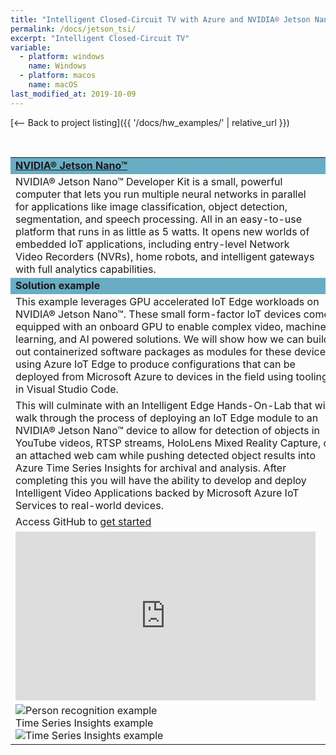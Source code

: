 ```yaml
---
title: "Intelligent Closed-Circuit TV with Azure and NVIDIA® Jetson Nano™"
permalink: /docs/jetson_tsi/
excerpt: "Intelligent Closed-Circuit TV"
variable:
  - platform: windows
    name: Windows
  - platform: macos
    name: macOS
last_modified_at: 2019-10-09
---
```

[<-- Back to project listing]({{ '/docs/hw_examples/' | relative_url }})

<html>
<br>
<table><tr bgcolor="#68adc4"><td colspan="2"><b>
<a href="https://www.nvidia.com/en-us/autonomous-machines/embedded-systems/jetson-nano/" target="_blank">NVIDIA® Jetson Nano™</a></b>
<tr><td>
NVIDIA® Jetson Nano™ Developer Kit is a small, powerful computer that lets you run multiple neural networks in parallel for applications like image classification, object detection, segmentation, and speech processing. All in an easy-to-use platform that runs in as little as 5 watts. It opens new worlds of embedded IoT applications, including entry-level Network Video Recorders (NVRs), home robots, and intelligent gateways with full analytics capabilities. 
</td>
<td width="30%">
<img src="{{'assets/images/devices_jetson_nano.jpg' | relative_url}}">
<!-- ![Jetson Nano]({{ '/assets/images/devices_jetson_nano.jpg' | relative_url }})  -->
</td></tr>
<tr bgcolor="#68adc4"><td colspan="2"><b>
Solution example
</b></td></tr>
<tr><td colspan="2">
This example leverages GPU accelerated IoT Edge workloads on NVIDIA® Jetson Nano™. These small form-factor IoT devices come equipped with an onboard GPU to enable complex video, machine learning, and AI powered solutions. We will show how we can build out containerized software packages as modules for these devices using Azure IoT Edge to produce configurations that can be deployed from Microsoft Azure to devices in the field using tooling in Visual Studio Code.
</td></tr>
<tr><td colspan="2">
This will culminate with an Intelligent Edge Hands-On-Lab that will walk through the process of deploying an IoT Edge module to an NVIDIA® Jetson Nano™ device to allow for detection of objects in YouTube videos, RTSP streams, HoloLens Mixed Reality Capture, or an attached web cam while pushing detected object results into Azure Time Series Insights for archival and analysis. After completing this you will have the ability to develop and deploy Intelligent Video Applications backed by Microsoft Azure IoT Services to real-world devices.
</td></tr>
<tr><td colspan="2">
Access GitHub to <a href="http://aka.ms/IntelligentEdgeHOL" target="_blank">get started</a> 
</td></tr><tr><td>
<iframe src="https://channel9.msdn.com/Shows/Internet-of-Things-Show/The-Intelligent-Edge-by-Microsoft/player" width="480" height="270" allowFullScreen frameBorder="0" title="The Intelligent Edge by Microsoft - Microsoft Channel 9 Video"></iframe>
</td></tr>
<tr><td>
<img src="{{'/assets/images/jetson_tsi.jpg' | relative_url}}" alt="Person recognition example"><br>
Time Series Insights example<br>
<img src="{{'/assets/images/jetson_tsi_ui.jpg' | relative_url}}" alt="Time Series Insights example">
</td></tr>

